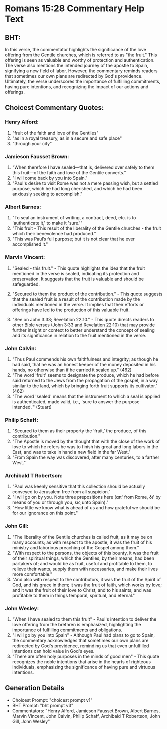 # Romans 15:28 Commentary Help Text

## BHT:
In this verse, the commentator highlights the significance of the love offering from the Gentile churches, which is referred to as "the fruit." This offering is seen as valuable and worthy of protection and authentication. The verse also mentions the intended journey of the apostle to Spain, signifying a new field of labor. However, the commentary reminds readers that sometimes our own plans are redirected by God's providence. Ultimately, the verse underscores the importance of fulfilling commitments, having pure intentions, and recognizing the impact of our actions and offerings.

## Choicest Commentary Quotes:
### Henry Alford:
1. "fruit of the faith and love of the Gentiles"
2. "as in a royal treasury, as in a secure and safe place"
3. "through your city"

### Jamieson Fausset Brown:
1. "When therefore I have sealed—that is, delivered over safely to them this fruit—of the faith and love of the Gentile converts." 
2. "I will come back by you into Spain." 
3. "Paul's desire to visit Rome was not a mere passing wish, but a settled purpose, which he had long cherished, and which he had been anxiously seeking to accomplish."

### Albert Barnes:
1. "To seal an instrument of writing, a contract, deed, etc. is to 'authenticate it,' to make it 'sure.'"
2. "This fruit - This result of the liberality of the Gentile churches - the fruit which their benevolence had produced."
3. "This was Paul’s full purpose; but it is not clear that he ever accomplished it."

### Marvin Vincent:
1. "Sealed - this fruit." - This quote highlights the idea that the fruit mentioned in the verse is sealed, indicating its protection and preservation. It suggests that the fruit is valuable and should be safeguarded.

2. "Secured to them the product of the contribution." - This quote suggests that the sealed fruit is a result of the contribution made by the individuals mentioned in the verse. It implies that their efforts or offerings have led to the production of this valuable fruit.

3. "See on John 3:33; Revelation 22:10." - This quote directs readers to other Bible verses (John 3:33 and Revelation 22:10) that may provide further insight or context to better understand the concept of sealing and its significance in relation to the fruit mentioned in the verse.

### John Calvin:
1. "Thus Paul commends his own faithfulness and integrity; as though he had said, that he was an honest keeper of the money deposited in his hands, no otherwise than if he carried it sealed up." (462)
2. "The word 'fruit' seems to designate the produce, which he had before said returned to the Jews from the propagation of the gospel, in a way similar to the land, which by bringing forth fruit supports its cultivator." (462)
3. "The word 'sealed' means that the instrument to which a seal is applied is authenticated, made valid, i.e., 'sure to answer the purpose intended.'" (Stuart)

### Philip Schaff:
1. "Secured to them as their property the ‘fruit,’ the produce, of this contribution." 
2. "The Apostle is moved by the thought that with the close of the work of love to which he refers he was to finish his great and long labors in the East, and was to take in hand a new field in the far West."
3. "From Spain the way was discovered, after many centuries, to a farther West."

### Archibald T Robertson:
1. "Paul was keenly sensitive that this collection should be actually conveyed to Jerusalem free from all suspicion."
2. "I will go on by you. Note three prepositions here (απ' from Rome, δι' by means of you or through you, εις unto Spain)."
3. "How little we know what is ahead of us and how grateful we should be for our ignorance on this point."

### John Gill:
1. "The liberality of the Gentile churches is called fruit, as it may be on many accounts; as with respect to the apostle, it was the fruit of his ministry and laborious preaching of the Gospel among them."
2. "With respect to the persons, the objects of this bounty, it was the fruit of their spiritual things, which the Gentiles, by their means, had been partakers of; and would be as fruit, useful and profitable to them, to relieve their wants, supply them with necessaries, and make their lives more comfortable."
3. "And also with respect to the contributors, it was the fruit of the Spirit of God, and his grace in them; it was the fruit of faith, which works by love; and it was the fruit of their love to Christ, and to his saints; and was profitable to them in things temporal, spiritual, and eternal."

### John Wesley:
1. "When I have sealed to them this fruit" - Paul's intention to deliver the love offering from the brethren is emphasized, highlighting the importance of fulfilling commitments and obligations.
2. "I will go by you into Spain" - Although Paul had plans to go to Spain, the commentary acknowledges that sometimes our own plans are redirected by God's providence, reminding us that even unfulfilled intentions can hold value in God's eyes.
3. "There are often holy purposes in the minds of good men" - This quote recognizes the noble intentions that arise in the hearts of righteous individuals, emphasizing the significance of having pure and virtuous intentions.


## Generation Details
- Choicest Prompt: "choicest prompt v1"
- BHT Prompt: "bht prompt v3"
- Commentators: "Henry Alford, Jamieson Fausset Brown, Albert Barnes, Marvin Vincent, John Calvin, Philip Schaff, Archibald T Robertson, John Gill, John Wesley"
